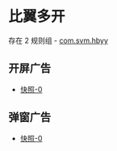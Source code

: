 # 比翼多开

存在 2 规则组 - [com.svm.hbyy](/src/apps/com.svm.hbyy.ts)

## 开屏广告

- [快照-0](https://i.gkd.li/import/import/13185376)

## 弹窗广告

- [快照-0](https://i.gkd.li/import/import/13185377)
